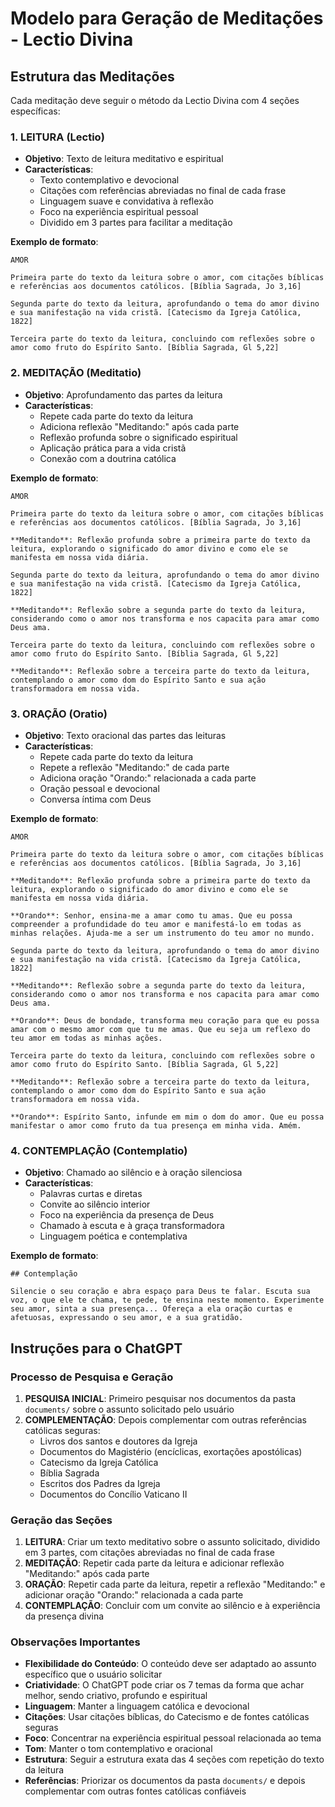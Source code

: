 # Modelo para Geração de Meditações - Lectio Divina

## Estrutura das Meditações

Cada meditação deve seguir o método da Lectio Divina com 4 seções específicas:

### 1. LEITURA (Lectio)
- **Objetivo**: Texto de leitura meditativo e espiritual
- **Características**:
  - Texto contemplativo e devocional
  - Citações com referências abreviadas no final de cada frase
  - Linguagem suave e convidativa à reflexão
  - Foco na experiência espiritual pessoal
  - Dividido em 3 partes para facilitar a meditação

**Exemplo de formato**:
```
AMOR

Primeira parte do texto da leitura sobre o amor, com citações bíblicas e referências aos documentos católicos. [Bíblia Sagrada, Jo 3,16]

Segunda parte do texto da leitura, aprofundando o tema do amor divino e sua manifestação na vida cristã. [Catecismo da Igreja Católica, 1822]

Terceira parte do texto da leitura, concluindo com reflexões sobre o amor como fruto do Espírito Santo. [Bíblia Sagrada, Gl 5,22]
```

### 2. MEDITAÇÃO (Meditatio)
- **Objetivo**: Aprofundamento das partes da leitura
- **Características**:
  - Repete cada parte do texto da leitura
  - Adiciona reflexão "Meditando:" após cada parte
  - Reflexão profunda sobre o significado espiritual
  - Aplicação prática para a vida cristã
  - Conexão com a doutrina católica

**Exemplo de formato**:
```
AMOR

Primeira parte do texto da leitura sobre o amor, com citações bíblicas e referências aos documentos católicos. [Bíblia Sagrada, Jo 3,16]

**Meditando**: Reflexão profunda sobre a primeira parte do texto da leitura, explorando o significado do amor divino e como ele se manifesta em nossa vida diária.

Segunda parte do texto da leitura, aprofundando o tema do amor divino e sua manifestação na vida cristã. [Catecismo da Igreja Católica, 1822]

**Meditando**: Reflexão sobre a segunda parte do texto da leitura, considerando como o amor nos transforma e nos capacita para amar como Deus ama.

Terceira parte do texto da leitura, concluindo com reflexões sobre o amor como fruto do Espírito Santo. [Bíblia Sagrada, Gl 5,22]

**Meditando**: Reflexão sobre a terceira parte do texto da leitura, contemplando o amor como dom do Espírito Santo e sua ação transformadora em nossa vida.
```

### 3. ORAÇÃO (Oratio)
- **Objetivo**: Texto oracional das partes das leituras
- **Características**:
  - Repete cada parte do texto da leitura
  - Repete a reflexão "Meditando:" de cada parte
  - Adiciona oração "Orando:" relacionada a cada parte
  - Oração pessoal e devocional
  - Conversa íntima com Deus

**Exemplo de formato**:
```
AMOR

Primeira parte do texto da leitura sobre o amor, com citações bíblicas e referências aos documentos católicos. [Bíblia Sagrada, Jo 3,16]

**Meditando**: Reflexão profunda sobre a primeira parte do texto da leitura, explorando o significado do amor divino e como ele se manifesta em nossa vida diária.

**Orando**: Senhor, ensina-me a amar como tu amas. Que eu possa compreender a profundidade do teu amor e manifestá-lo em todas as minhas relações. Ajuda-me a ser um instrumento do teu amor no mundo.

Segunda parte do texto da leitura, aprofundando o tema do amor divino e sua manifestação na vida cristã. [Catecismo da Igreja Católica, 1822]

**Meditando**: Reflexão sobre a segunda parte do texto da leitura, considerando como o amor nos transforma e nos capacita para amar como Deus ama.

**Orando**: Deus de bondade, transforma meu coração para que eu possa amar com o mesmo amor com que tu me amas. Que eu seja um reflexo do teu amor em todas as minhas ações.

Terceira parte do texto da leitura, concluindo com reflexões sobre o amor como fruto do Espírito Santo. [Bíblia Sagrada, Gl 5,22]

**Meditando**: Reflexão sobre a terceira parte do texto da leitura, contemplando o amor como dom do Espírito Santo e sua ação transformadora em nossa vida.

**Orando**: Espírito Santo, infunde em mim o dom do amor. Que eu possa manifestar o amor como fruto da tua presença em minha vida. Amém.
```

### 4. CONTEMPLAÇÃO (Contemplatio)
- **Objetivo**: Chamado ao silêncio e à oração silenciosa
- **Características**:
  - Palavras curtas e diretas
  - Convite ao silêncio interior
  - Foco na experiência da presença de Deus
  - Chamado à escuta e à graça transformadora
  - Linguagem poética e contemplativa

**Exemplo de formato**:
```
## Contemplação

Silencie o seu coração e abra espaço para Deus te falar. Escuta sua voz, o que ele te chama, te pede, te ensina neste momento. Experimente seu amor, sinta a sua presença... Ofereça a ela oração curtas e afetuosas, expressando o seu amor, e a sua gratidão.
```

## Instruções para o ChatGPT

### Processo de Pesquisa e Geração

1. **PESQUISA INICIAL**: Primeiro pesquisar nos documentos da pasta `documents/` sobre o assunto solicitado pelo usuário
2. **COMPLEMENTAÇÃO**: Depois complementar com outras referências católicas seguras:
   - Livros dos santos e doutores da Igreja
   - Documentos do Magistério (encíclicas, exortações apostólicas)
   - Catecismo da Igreja Católica
   - Bíblia Sagrada
   - Escritos dos Padres da Igreja
   - Documentos do Concílio Vaticano II

### Geração das Seções

1. **LEITURA**: Criar um texto meditativo sobre o assunto solicitado, dividido em 3 partes, com citações abreviadas no final de cada frase
2. **MEDITAÇÃO**: Repetir cada parte da leitura e adicionar reflexão "Meditando:" após cada parte
3. **ORAÇÃO**: Repetir cada parte da leitura, repetir a reflexão "Meditando:" e adicionar oração "Orando:" relacionada a cada parte
4. **CONTEMPLAÇÃO**: Concluir com um convite ao silêncio e à experiência da presença divina

### Observações Importantes

- **Flexibilidade do Conteúdo**: O conteúdo deve ser adaptado ao assunto específico que o usuário solicitar
- **Criatividade**: O ChatGPT pode criar os 7 temas da forma que achar melhor, sendo criativo, profundo e espiritual
- **Linguagem**: Manter a linguagem católica e devocional
- **Citações**: Usar citações bíblicas, do Catecismo e de fontes católicas seguras
- **Foco**: Concentrar na experiência espiritual pessoal relacionada ao tema
- **Tom**: Manter o tom contemplativo e oracional
- **Estrutura**: Seguir a estrutura exata das 4 seções com repetição do texto da leitura
- **Referências**: Priorizar os documentos da pasta `documents/` e depois complementar com outras fontes católicas confiáveis 